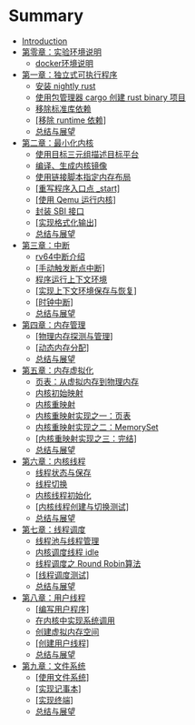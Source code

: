 # Summary

* [Introduction](README.md)
* [第零章：实验环境说明](chapter0/introduction.md)
	* [docker环境说明](chapter0/part1.md)
* [第一章：独立式可执行程序](chapter1/introduction.md)
	* [安装 nightly rust](chapter1/part1.md)
	* [使用包管理器 cargo 创建 rust binary 项目](chapter1/part2.md)
	* [移除标准库依赖](chapter1/part3.md)
	* [[移除 runtime 依赖]](chapter1/part4.md)
	* [总结与展望](chapter1/part5.md)
* [第二章：最小化内核](chapter2/introduction.md)
	* [使用目标三元组描述目标平台](chapter2/part1.md)
	* [编译、生成内核镜像](chapter2/part2.md)
	* [使用链接脚本指定内存布局](chapter2/part3.md)
	* [[重写程序入口点 _start]](chapter2/part4.md)
	* [[使用 Qemu 运行内核]](chapter2/part5.md)
	* [封装 SBI 接口](chapter2/part6.md)
	* [[实现格式化输出]](chapter2/part7.md)
	* [总结与展望](chapter2/part8.md)
* [第三章：中断](chapter3/introduction.md)
	* [rv64中断介绍](chapter3/part1.md)
	* [[手动触发断点中断]](chapter3/part2.md)
	* [程序运行上下文环境](chapter3/part3.md)
	* [[实现上下文环境保存与恢复]](chapter3/part4.md)
	* [[时钟中断]](chapter3/part5.md)
	* [总结与展望](chapter3/part6.md)
* [第四章：内存管理](chapter4/introduction.md)
	* [[物理内存探测与管理]](chapter4/part1.md)
	* [[动态内存分配]](chapter4/part2.md)
	* [总结与展望](chapter4/part3.md)
* [第五章：内存虚拟化](chapter5/introduction.md)
	* [页表：从虚拟内存到物理内存](chapter5/part1.md)
	* [内核初始映射](chapter5/part2.md)
	* [内核重映射](chapter5/part3.md)
	* [内核重映射实现之一：页表](chapter5/part4.md)
	* [内核重映射实现之二：MemorySet](chapter5/part5.md)
	* [[内核重映射实现之三：完结]](chapter5/part6.md)
	* [总结与展望](chapter5/part7.md)
* [第六章：内核线程](chapter6/introduction.md)
	* [线程状态与保存](chapter6/part1.md)
	* [线程切换](chapter6/part2.md)
	* [内核线程初始化](chapter6/part3.md)
	* [[内核线程创建与切换测试]](chapter6/part4.md)
	* [总结与展望](chapter6/part5.md)
* [第七章：线程调度](chapter7/introduction.md)
	* [线程池与线程管理](chapter7/part1.md)
	* [内核调度线程 idle](chapter7/part2.md)
	* [线程调度之 Round Robin算法](chapter7/part3.md)
	* [[线程调度测试]](chapter7/part4.md)
	* [总结与展望](chapter7/part5.md)
* [第八章：用户线程](chapter8/introduction.md)
	* [[编写用户程序]](chapter8/part1.md)
	* [在内核中实现系统调用](chapter8/part2.md)
	* [创建虚拟内存空间](chapter8/part3.md)
	* [[创建用户线程]](chapter8/part4.md)
	* [总结与展望](chapter8/part5.md)
* [第九章：文件系统](chapter9/introduction.md)
	* [[使用文件系统]](chapter9/part1.md)
	* [[实现记事本]](chapter9/part2.md)
	* [[实现终端]](chapter9/part3.md)
	* [总结与展望](chapter9/part4.md)



